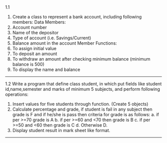 

1.1 
1. Create a class to represent a bank account, including following members: 
    Data Members: 
1. Account number 
2. Name of the depositor 
3. Type of account (i.e. Savings/Current) 
4. Balance amount in the account 
    Member Functions: 
1. To assign initial value 
2. To deposit an amount 
3. To withdraw an amount after checking minimum balance (minimum balance is 500) 
4. To display the name and balance

---

1.2 
Write a program that define class student, in which put fields like student 
id,name,semester and marks of minimum 5 subjects, and perform following 
operations: 
1. Insert values for five students through function. (Create 5 objects) 
2. Calculate  percentage  and  grade,  if  student  is  fail  in  any  subject  then  grade  is  F 
and if he/she is pass then criteria for grade is as follows: 
a. if per >=70 grade is A 
b. if per >=60 and <70 then grade is B 
c. if per >=50 and <60 then grade is C 
d. Otherwise D. 
3. Display student result in mark sheet like format.

---


